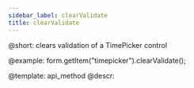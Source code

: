 ```yaml
---
sidebar_label: clearValidate
title: clearValidate
---          
```


@short: clears validation of a TimePicker control





@example:
form.getItem("timepicker").clearValidate();


@template: api_method
@descr:


